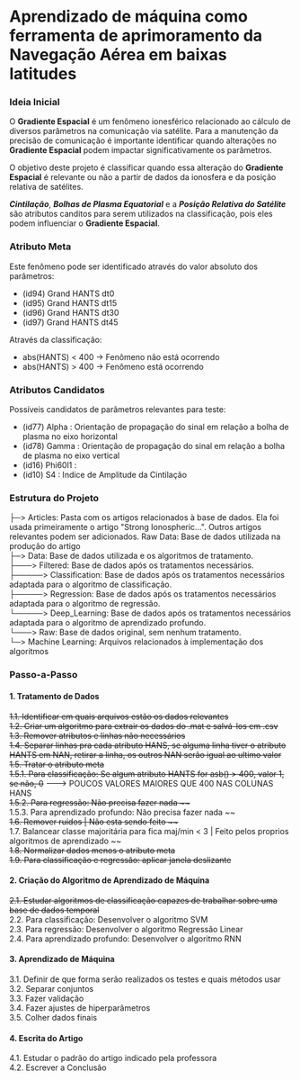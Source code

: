 # Aprendizado de máquina como ferramenta de aprimoramento da Navegação Aérea em baixas latitudes

### Ideia Inicial
O **Gradiente Espacial** é um fenômeno ionesférico relacionado ao cálculo de diversos parâmetros na comunicação via satélite. Para a manutenção da precisão de comunicação é importante identificar quando alterações no **Gradiente Espacial** podem impactar significativamente os parâmetros. 

O objetivo deste projeto é classificar quando essa alteração do **Gradiente Espacial** é relevante ou não a partir de dados da ionosfera e da posição relativa de satélites.

***Cintilação***, ***Bolhas de Plasma Equatorial*** e a ***Posição Relativa do Satélite*** são atributos canditos para serem utilizados na classificação, pois eles podem influenciar o **Gradiente Espacial**. 

### Atributo Meta
Este fenômeno pode ser identificado através do valor absoluto dos parâmetros: 
- (id94) Grand HANTS dt0
- (id95) Grand HANTS dt15
- (id96) Grand HANTS dt30
- (id97) Grand HANTS dt45

Através da classificação:
- abs(HANTS) < 400 → Fenômeno não está ocorrendo
- abs(HANTS) > 400 → Fenômeno está ocorrendo

### Atributos Candidatos
Possíveis candidatos de parâmetros relevantes para teste:
- (id77) Alpha : Orientação de propagação do sinal em relação a bolha de plasma no eixo horizontal
- (id78) Gamma : Orientação de propagação do sinal em relação a bolha de plasma no eixo vertical
- (id16) Phi60l1 : 
- (id10) S4 : Indice de Amplitude da Cintilação



### Estrutura do Projeto
├─> Articles: Pasta com os artigos relacionados à base de dados. Ela foi usada primeiramente o artigo "Strong Ionospheric...". Outros artigos relevantes podem ser adicionados.
 Raw Data: Base de dados utilizada na produção do artigo
<br>├─> Data: Base de dados utilizada e os algoritmos de tratamento.
<br>├───> Filtered: Base de dados após os tratamentos necessários.
<br>├─────> Classification: Base de dados após os tratamentos necessários adaptada para o algoritmo de classificação.
<br>├─────> Regression: Base de dados após os tratamentos necessários adaptada para o algoritmo de regressão.
<br>└─────> Deep_Learning: Base de dados após os tratamentos necessários adaptada para o algoritmo de aprendizado profundo.
<br>└───> Raw: Base de dados original, sem nenhum tratamento.
<br>└─> Machine Learning: Arquivos relacionados à implementação dos algoritmos

### Passo-a-Passo
#### **1. Tratamento de Dados**
~~1.1. Identificar em quais arquivos estão os dados relevantes~~
<br>~~1.2. Criar um algoritmo para extrair os dados do .mat e salvá-los em .csv~~
<br>~~1.3. Remover atributos e linhas não necessários~~
<br>~~1.4. Separar linhas pra cada atributo HANS, se alguma linha tiver o atributo HANTS em NAN, retirar a linha, os outros NAN serão igual ao ultimo valor~~
<br>~~1.5. Tratar o atributo meta~~
<br>~~1.5.1. Para classificação: Se algum atributo HANTS for asb() > 400, valor 1, se não, 0~~ ---> POUCOS VALORES MAIORES QUE 400 NAS COLUNAS HANS
<br>~~1.5.2. Para regressão: Não precisa fazer nada ~~
<br>~~1.5.3. Para aprendizado profundo: Não precisa fazer nada ~~
<br>~~1.6. Remover ruidos | Não esta sendo feito ~~
<br>~~1.7. Balancear classe majoritária para fica maj/min < 3 | Feito pelos proprios algoritmos de aprendizado ~~
<br>~~1.8. Normalizar dados menos o atributo meta~~
<br>~~1.9. Para classificação e regressão: aplicar janela deslizante~~
#### **2. Criação do Algoritmo de Aprendizado de Máquina**
~~2.1. Estudar algoritmos de classificação capazes de trabalhar sobre uma base de dados temporal~~
<br>2.2. Para classificação: Desenvolver o algoritmo SVM
<br>2.3. Para regressão: Desenvolver o algoritmo Regressão Linear
<br>2.4. Para aprendizado profundo: Desenvolver o algoritmo RNN
#### **3. Aprendizado de Máquina**
3.1. Definir de que forma serão realizados os testes e quais métodos usar
<br>3.2. Separar conjuntos
<br>3.3. Fazer validação
<br>3.4. Fazer ajustes de hiperparâmetros
<br>3.5. Colher dados finais
#### **4. Escrita do Artigo**
4.1. Estudar o padrão do artigo indicado pela professora
<br>4.2. Escrever a Conclusão